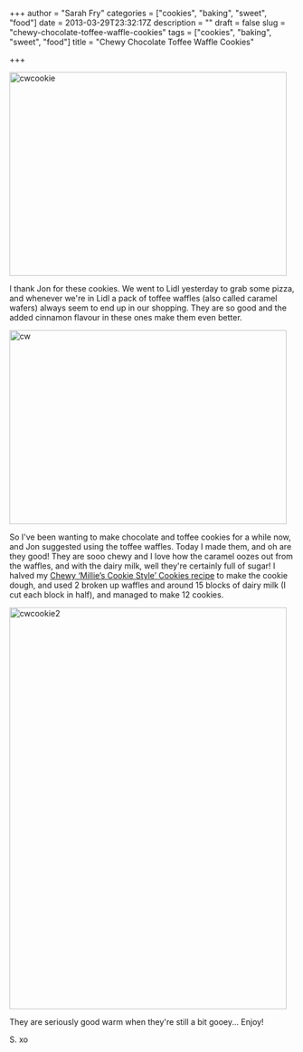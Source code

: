 +++
author = "Sarah Fry"
categories = ["cookies", "baking", "sweet", "food"]
date = 2013-03-29T23:32:17Z
description = ""
draft = false
slug = "chewy-chocolate-toffee-waffle-cookies"
tags = ["cookies", "baking", "sweet", "food"]
title = "Chewy Chocolate Toffee Waffle Cookies"

+++


<a href="http://sweetaspi.co.uk/content/images/2013/03/cwcookie.jpg"><img class="alignnone size-full wp-image-1610" alt="cwcookie" src="http://sweetaspi.co.uk/content/images/2013/03/cwcookie.jpg" width="490" height="360" /></a>

I thank Jon for these cookies. We went to Lidl yesterday to grab some pizza, and whenever we're in Lidl a pack of toffee waffles (also called caramel wafers) always seem to end up in our shopping. They are so good and the added cinnamon flavour in these ones make them even better.

<a href="http://sweetaspi.co.uk/content/images/2013/03/cw.jpg"><img class="alignnone size-full wp-image-1608" alt="cw" src="http://sweetaspi.co.uk/content/images/2013/03/cw.jpg" width="490" height="343" /></a>

So I've been wanting to make chocolate and toffee cookies for a while now, and Jon suggested using the toffee waffles. Today I made them, and oh are they good! They are sooo chewy and I love how the caramel oozes out from the waffles, and with the dairy milk, well they're certainly full of sugar! I halved my <a href="http://sweetaspi.co.uk/2012/05/31/chewy-millies-cookie-style-cookies/" target="_blank">Chewy ‘Millie’s Cookie Style’ Cookies recipe</a> to make the cookie dough, and used 2 broken up waffles and around 15 blocks of dairy milk (I cut each block in half), and managed to make 12 cookies.

<a href="http://sweetaspi.co.uk/content/images/2013/03/cwcookie2.jpg"><img class="alignnone size-full wp-image-1609" alt="cwcookie2" src="http://sweetaspi.co.uk/content/images/2013/03/cwcookie2.jpg" width="490" height="710" /></a>

They are seriously good warm when they're still a bit gooey... Enjoy!

S. xo

